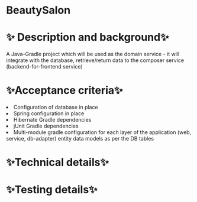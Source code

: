 # BeautySalon


# ✨ Description and background✨
 A Java-Gradle project which will be used as the domain service - it will integrate with the database, retrieve/return data to the composer service (backend-for-frontend service) 
 
# ✨Acceptance criteria✨
<li> Configuration of database in place </li>
<li> Spring configuration in place </li>
<li> Hibernate Gradle dependencies </li>
<li> jUnit Gradle dependencies </li>
<li> Multi-module gradle configuration for each layer of the application (web, service, db-adapter)
entity data models as per the DB tables </li>

# ✨Technical details✨

# ✨Testing details✨
